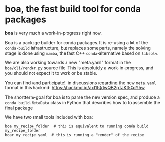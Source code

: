 # boa, the fast build tool for conda packages

**boa** is very much a work-in-progress right now.

Boa is a package builder for conda packages. It is re-using a lot of the `conda-build` infrastructure, but replaces some parts, namely the solving stage is done using `mamba`, the fast C++ `conda`-alternative based on `libsolv`.

We are also working towards a new "meta.yaml" format in the `boa/cli/render.py` source file. 
This is absolutely a work-in-progress, and you should not expect it to work or be stable.

You can find (and participate!) in discussions regarding the new `meta.yaml` format in this hackmd: https://hackmd.io/axI1tQdwQB2pTJKt5XdY5w

The shortterm-goal for boa is to parse the new version spec, and produce a `conda_build.MetaData` class in Python that describes how to to assemble the final package.

We have two small tools included with boa:

```
boa my_recipe_folder  # this is equivalent to running conda build my_recipe_folder
boar my_recipe.yaml  # this is running a "render" of the recipe
```
